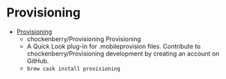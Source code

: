 # Provisioning
- [Provisioning](https://github.com/chockenberry/Provisioning)
  -  chockenberry/Provisioning Provisioning
  - A Quick Look plug-in for .mobileprovision files. Contribute to chockenberry/Provisioning development by creating an account on GitHub.
  - `brew cask install provisioning`
